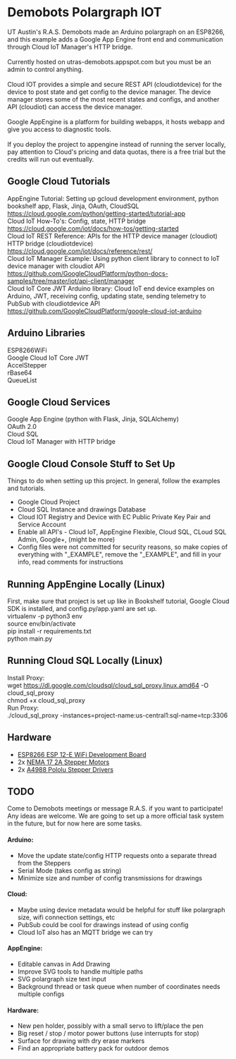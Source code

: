 # Demobots Polargraph IOT
UT Austin's R.A.S. Demobots made an Arduino polargraph on an ESP8266, and this example adds a Google App Engine front end and communication through Cloud IoT Manager's HTTP bridge. </br>
</br>
Currently hosted on utras-demobots.appspot.com but you must be an admin to control anything.</br>
</br>
Cloud IOT provides a simple and secure REST API (cloudiotdevice) for the device to post state and get config to the device manager. The device manager stores some of the most recent states and configs, and another API (cloudiot) can access the device manager. </br>
</br>
Google AppEngine is a platform for building webapps, it hosts webapp and give you access to diagnostic tools. </br>
</br>
If you deploy the project to appengine instead of running the server locally, pay attention to Cloud's pricing and data quotas, there is a free trial but the credits will run out eventually.

## Google Cloud Tutorials
AppEngine Tutorial: Setting up gcloud development environment, python bookshelf app, Flask, Jinja, OAuth, CloudSQL</br>
https://cloud.google.com/python/getting-started/tutorial-app</br>
Cloud IoT How-To's: Config, state, HTTP bridge </br>
https://cloud.google.com/iot/docs/how-tos/getting-started</br>
Cloud IoT REST Reference: APIs for the HTTP device manager (cloudiot) HTTP bridge (cloudiotdevice)</br>
https://cloud.google.com/iot/docs/reference/rest/</br>
Cloud IoT Manager Example: Using python client library to connect to IoT device manager with cloudiot API</br>
https://github.com/GoogleCloudPlatform/python-docs-samples/tree/master/iot/api-client/manager</br>
Cloud IoT Core JWT Arduino library: Cloud IoT end device examples on Arduino, JWT, receiving config, updating state, sending telemetry to PubSub with cloudiotdevice API</br>
https://github.com/GoogleCloudPlatform/google-cloud-iot-arduino</br>

## Arduino Libraries
ESP8266WiFi</br>
Google Cloud IoT Core JWT</br>
AccelStepper</br>
rBase64</br>
QueueList</br>

## Google Cloud Services
Google App Engine (python with Flask, Jinja, SQLAlchemy)</br>
OAuth 2.0 </br>
Cloud SQL </br>
Cloud IoT Manager with HTTP bridge</br>

## Google Cloud Console Stuff to Set Up
Things to do when setting up this project. In general, follow the examples and tutorials.
* Google Cloud Project
* Cloud SQL Instance and drawings Database
* Cloud IOT Registry and Device with EC Public Private Key Pair and Service Account
* Enable all API's - Cloud IoT, AppEngine Flexible, Cloud SQL, CLoud SQL Admin, Google+, (might be more)
* Config files were not committed for security reasons, so make copies of everything with "\_EXAMPLE", remove the "\_EXAMPLE", and fill in your info, read comments for instructions

## Running AppEngine Locally (Linux)
First, make sure that project is set up like in Bookshelf tutorial, Google Cloud SDK is installed, and config.py/app.yaml are set up.</br>
virtualenv -p python3 env</br>
source env/bin/activate</br>
pip install -r requirements.txt</br>
python main.py</br>

## Running Cloud SQL Locally (Linux)
Install Proxy:</br>
wget https://dl.google.com/cloudsql/cloud_sql_proxy.linux.amd64 -O cloud_sql_proxy</br>
chmod +x cloud_sql_proxy</br>
Run Proxy:</br>
./cloud_sql_proxy -instances=project-name:us-central1:sql-name=tcp:3306</br>

## Hardware
 * [ESP8266 ESP 12-E WiFi Development Board](https://www.amazon.com/Makerfocus-ESP8266-ESP-12E-Internet-Development/dp/B01IK9GEQG)
 * 2x [NEMA 17 2A Stepper Motors](https://www.amazon.com/Stepper-Bipolar-4-lead-Connector-Printer/dp/B00PNEQKC0/ref=sr_1_4?ie=UTF8&qid=1517537888&sr=8-4&keywords=nema+17+stepper+motor&refinements=p_72%3A2661618011)
 * 2x [A4988 Pololu Stepper Drivers](https://www.pololu.com/product/1182)

## TODO
Come to Demobots meetings or message R.A.S. if you want to participate! Any ideas are welcome. We are going to set up a more official task system in the future, but for now here are some tasks.

#### Arduino:
* Move the update state/config HTTP requests onto a separate thread from the Steppers
* Serial Mode (takes config as string)
* Minimize size and number of config transmissions for drawings

#### Cloud:
* Maybe using device metadata would be helpful for stuff like polargraph size, wifi connection settings, etc
* PubSub could be cool for drawings instead of using config
* Cloud IoT also has an MQTT bridge we can try

#### AppEngine:
* Editable canvas in Add Drawing
* Improve SVG tools to handle multiple paths
* SVG polargraph size text input
* Background thread or task queue when number of coordinates needs multiple configs

#### Hardware:
* New pen holder, possibly with a small servo to lift/place the pen
* Big reset / stop / motor power buttons (use interrupts for stop)
* Surface for drawing with dry erase markers
* Find an appropriate battery pack for outdoor demos

